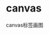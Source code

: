 # canvas
canvas标签画图







<div class="video-package" data-video-id="8898" data-video-url="http://player.youku.com/embed/XNjcyMDU4Njg0" data-flash-url="http://player.youku.com/player.php/sid/XNjcyMDU4Njg0/v.swf" data-provider="youku" data-cover-uuid="5a14e27e-9792-44fb-94f5-dfbbecc64476">
